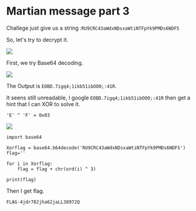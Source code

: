 # **Martian message part 3**

Challege just give us a string :`RU9CRC43aWdxNDsxaWtiNTFpYk9PMDs6NDFS`

So, let's try to decrypt it.

![](https://i.imgur.com/YovogMG.png)

First, we try Base64 decoding.

![](https://i.imgur.com/NmBjyz1.png)

The Output is `EOBD.7igq4;1ikb51ibOO0;:41R`.

It seens still unreadable, I google `EOBD.7igq4;1ikb51ibOO0;:41R` then get a hint that I can XOR to solve it.

`'E' ^ 'F' = 0x03`

![](https://i.imgur.com/SAWu0dZ.png)

```
import base64

Xorflag = base64.b64decode('RU9CRC43aWdxNDsxaWtiNTFpYk9PMDs6NDFS')
flag=''

for i in Xorflag:
	flag = flag + chr(ord(i) ^ 3)
    
print(flag)
```

Then I get flag.

`FLAG-4jdr782jha62jaLL38972Q`
